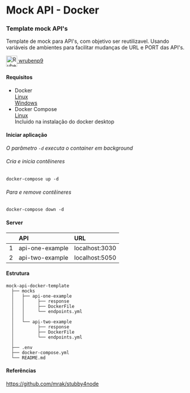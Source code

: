 # Mock API - Docker

### Template mock API's

Template de mock para API's, com objetivo ser reutilizavel.
Usando variáveis de ambientes para facilitar mudanças de URL e PORT das API's.

[<img align="center" alt="Ruben-Python" height="30" src="https://cdn.jsdelivr.net/gh/devicons/devicon/icons/github/github-original.svg"> wrubenp9](https://github.com/wrubenp9)

#### Requisitos

- Docker
  <br/>
  [Linux](https://docs.docker.com/desktop/install/ubuntu/)
  <br/>
  [Windows](https://docs.docker.com/desktop/install/windows-install/)
  <br/>
- Docker Compose
  <br/>
  [Linux](https://docs.docker.com/compose/install/linux/)
  <br/>
  Incluido na instalação do docker desktop

#### Iniciar aplicação

_O parâmetro `-d` executa o container em background_

###### Cria e inicia contêineres

```
docker-compose up -d
```

###### Para e remove contêineres

```
docker-compose down -d
```

#### Server

|     | API             | URL            |
| :-- | :-------------- | :------------- |
| 1   | api-one-example | localhost:3030 |
| 2   | api-two-example | localhost:5050 |

#### Estrutura

```
mock-api-docker-template
  ├── mocks
  │   ├── api-one-example
  │   │     ├── response
  │   │     ├── DockerFile
  │   │     └── endpoints.yml
  │   │
  │   └── api-two-example
  │         ├── response
  │         ├── DockerFile
  │         └── endpoints.yml
  │
  ├── .env
  ├── docker-compose.yml
  └── README.md
```

#### Referências

https://github.com/mrak/stubby4node
